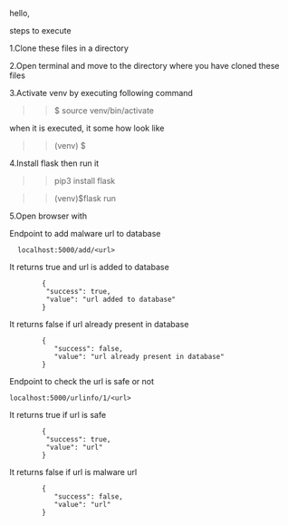 hello,

steps to execute

1.Clone these files in a directory

2.Open terminal and move to the directory where you have cloned these files

3.Activate venv by executing following command 
   >> $ source venv/bin/activate 
   
  when it is executed, it some how look like 
   
   >> (venv) $

4.Install flask then run it
   >> pip3 install flask
   
   >> (venv)$flask run

5.Open browser with 

   Endpoint to add malware url to database
      
      localhost:5000/add/<url>
 It returns true and url is added to database
            
            {
             "success": true, 
             "value": "url added to database"
            }
            
 It returns false if url already present in database
            
            {
               "success": false, 
               "value": "url already present in database"
            }
           
  Endpoint to check the url is safe or not

    localhost:5000/urlinfo/1/<url>
 It returns true if url is safe
 
            {
             "success": true, 
             "value": "url"
            }
            
 It returns false if url is malware url
            
            {
               "success": false, 
               "value": "url"
            }
  
 

